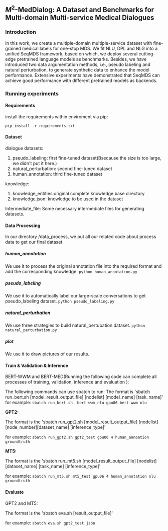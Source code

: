 ## $M^2$-MedDialog: A Dataset and Benchmarks for Multi-domain Multi-service Medical Dialogues
### Introduction 
In this work, we create a multiple-domain multiple-service dataset with fine-grained medical labels for one-stop MDS.
We fit NLU, DPL and NLG into a unified SeqMDS framework, based on which, we deploy several cutting-edge pretrained language models as benchmarks.
Besides, we have introduced two data argumentation methods, i.e., pseudo labeling and natural perturbation, to generate synthetic data to enhance the model performance.
Extensive experiments have demonstrated that SeqMDS can achieve good performance with different pretrained models as backends.

### Running experiments
#### Requirements
install the requirements within enviroment via pip:

`pip install -r requirements.txt`

#### Dataset

dialogue datasets:
1) pseudo_labeling: first fine-tuned dataset(Bsecause the size is too large, we didn't put it here.)
2) natural_perturbation: second fine-tuned dataset
3) human_annotation: third fine-tuned dataset

knowledge:
1) knowledge_entities:original complete knowledge base directory
2) knowledge.json: knowledge to be used in the dataset

Intermediate_file:
Some necessary intermediate files for generating datasets.
#### Data Processing
In our directory /data_process, we put all our related code about process data to get our final dataset.

##### human_annotation
We use it to process the original annotation file into the required format and add the corresponding knowledge.
`python human_annotation.py`

##### pseudo_labeling
We use it to automatically label our large-scale conversations to get pseudo_labeling dataset.
`python pseudo_labeling.py`

##### natural_perturbation
We use three strategies to build natural_pertubation dataset.
`python natural_perturbation.py`

##### plot
We use it to draw pictures of our results.


#### Train & Validation & Inference

BERT-WWM and BERT-MED(Running the following code can complete all processes of training, validation, inference and evaluation ):

The following commands can use sbatch to run:
The format is 'sbatch run_bert.sh [model_result_output_file] [nodelist] [model_name] [task_name]' for example:
`sbatch run_bert.sh  bert-wwm_nlu gpu06 bert-wwm nlu`

**GPT2:**

The format is the 'sbatch run_gpt2.sh [model_result_output_file] [nodelist] [node_number][dataset_name] [inference_type]'

for example:
`sbatch run_gpt2.sh gpt2_test gpu06 4 human_annoation groundtruth`

**MT5:**

The format is the 'sbatch run_mt5.sh [model_result_output_file] [nodelist] [dataset_name] [task_name] [inference_type]'

for example:
`sbatch run_mt5.sh mt5_test gpu06 4 human_annotation nlu groundtruth`


#### Evaluate
GPT2 and MT5:

The format is the 'sbatch eva.sh [result_output_file]'

for example:
`sbatch eva.sh gpt2_test.json`
